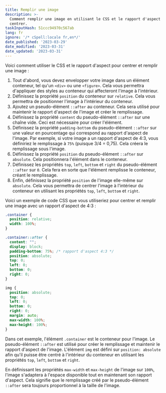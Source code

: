 ```yaml
---
title: Remplir une image
description: >-
  Comment remplir une image en utilisant le CSS et le rapport d'aspect pour
  centrer.
taskInputHash: 51ccc94970c567ab
lang: fr
ignore: '/* cSpell:locale fr,en*/'
date_published: '2023-03-29'
date_modified: '2023-03-31'
date_updated: '2023-03-31'
---
```

Voici comment utiliser le CSS et le rapport d'aspect pour centrer et remplir une image :
1. Tout d'abord, vous devez envelopper votre image dans un élément conteneur, tel qu'un `<div>` ou une `<figure>`. Cela vous permettra d'appliquer des styles au conteneur qui affecteront l'image à l'intérieur. 
2. Définissez la propriété `position` du conteneur sur `relative`. Cela vous permettra de positionner l'image à l'intérieur du conteneur. 
3. Ajoutez un pseudo-élément `::after` au conteneur. Cela sera utilisé pour maintenir le rapport d'aspect de l'image et créer le remplissage. 
4. Définissez la propriété `content` du pseudo-élément `::after` sur une chaîne vide. Ceci est nécessaire pour créer l'élément. 
5. Définissez la propriété `padding-bottom` du pseudo-élément `::after` sur une valeur en pourcentage qui correspond au rapport d'aspect de l'image. Par exemple, si votre image a un rapport d'aspect de 4:3, vous définiriez le remplissage à `75%` (puisque 3/4 = 0,75). Cela créera le remplissage sous l'image. 
6. Définissez la propriété `position` du pseudo-élément `::after` sur `absolute`. Cela positionnera l'élément dans le conteneur. 
7. Définissez les propriétés `top`, `left`, `bottom` et `right` du pseudo-élément `::after` sur `0`. Cela fera en sorte que l'élément remplisse le conteneur, créant le remplissage. 
8. Enfin, définissez la propriété `position` de l'image elle-même sur `absolute`. Cela vous permettra de centrer l'image à l'intérieur du conteneur en utilisant les propriétés `top`, `left`, `bottom` et `right`.

Voici un exemple de code CSS que vous utiliseriez pour centrer et remplir une image avec un rapport d'aspect de 4:3 :

```css
.container {
  position: relative;
  width: 100%;
}

.container::after {
  content: "";
  display: block;
  padding-bottom: 75%; /* rapport d'aspect 4:3 */
  position: absolute;
  top: 0;
  left: 0;
  bottom: 0;
  right: 0;
}

img {
  position: absolute;
  top: 0;
  left: 0;
  bottom: 0;
  right: 0;
  margin: auto;
  max-width: 100%;
  max-height: 100%;
}
```

Dans cet exemple, l'élément `.container` est le conteneur pour l'image. Le pseudo-élément `::after` est utilisé pour créer le remplissage et maintenir le rapport d'aspect de l'image. L'élément `img` est défini sur `position: absolute` afin qu'il puisse être centré à l'intérieur du conteneur en utilisant les propriétés `top`, `left`, `bottom` et `right`.

En définissant les propriétés `max-width` et `max-height` de l'image sur `100%`, l'image s'adaptera à l'espace disponible tout en maintenant son rapport d'aspect. Cela signifie que le remplissage créé par le pseudo-élément `::after` sera toujours proportionnel à la taille de l'image.
